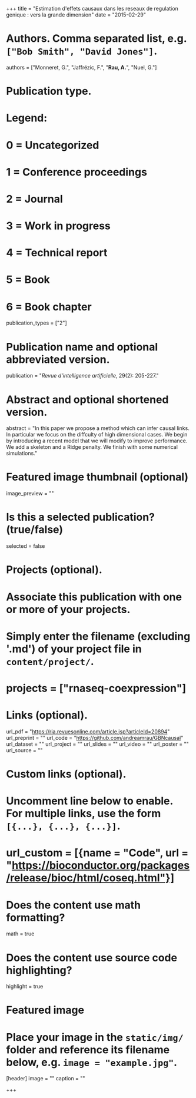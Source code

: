 +++
title = "Estimation d'effets causaux dans les reseaux de regulation genique : vers la grande dimension"
date = "2015-02-29"

# Authors. Comma separated list, e.g. `["Bob Smith", "David Jones"]`.
authors = ["Monneret, G.", "Jaffr&eacute;zic, F.", "**Rau, A.**", "Nuel, G."]

# Publication type.
# Legend:
# 0 = Uncategorized
# 1 = Conference proceedings
# 2 = Journal
# 3 = Work in progress
# 4 = Technical report
# 5 = Book
# 6 = Book chapter
publication_types = ["2"]

# Publication name and optional abbreviated version.
publication = "*Revue d'intelligence artificielle*, 29(2): 205-227."

# Abstract and optional shortened version.
abstract = "In this paper we propose a method which can infer causal links. In particular we focus on the diffculty of high dimensional cases. We begin by introducing a recent model that we will modify to improve performance. We add a skeleton and a Ridge penalty. We finish with some numerical simulations."


# Featured image thumbnail (optional)
image_preview = ""

# Is this a selected publication? (true/false)
selected = false

# Projects (optional).
#   Associate this publication with one or more of your projects.
#   Simply enter the filename (excluding '.md') of your project file in `content/project/`.
# projects = ["rnaseq-coexpression"]

# Links (optional).
url_pdf = "https://ria.revuesonline.com/article.jsp?articleId=20894"
url_preprint = ""
url_code = "https://github.com/andreamrau/GBNcausal"
url_dataset = ""
url_project = ""
url_slides = ""
url_video = ""
url_poster = ""
url_source = ""

# Custom links (optional).
#   Uncomment line below to enable. For multiple links, use the form `[{...}, {...}, {...}]`.
# url_custom = [{name = "Code", url = "https://bioconductor.org/packages/release/bioc/html/coseq.html"}]

# Does the content use math formatting?
math = true

# Does the content use source code highlighting?
highlight = true

# Featured image
# Place your image in the `static/img/` folder and reference its filename below, e.g. `image = "example.jpg"`.
[header]
image = ""
caption = ""

+++

